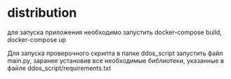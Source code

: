 # distribution
для запуска приложения необходимо запустить docker-compose build, docker-compose up

Для запуска проверочного скрипта в папке ddos_script запустить файл main.py, заранее установив все необходимые библиотеки,
указанные в файле ddos_script/requirements.txt
